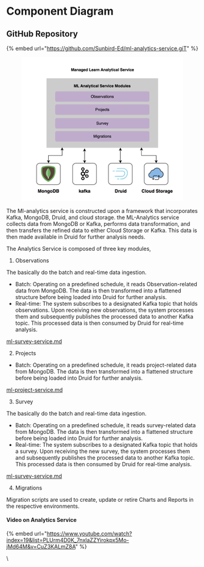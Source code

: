 # Component Diagram

## GitHub Repository

{% embed url="https://github.com/Sunbird-Ed/ml-analytics-service.giT" %}

<figure><img src="../../../../../.gitbook/assets/Screenshot 2023-08-16 at 2.08.08 PM (1).png" alt=""><figcaption></figcaption></figure>

The Ml-analytics service is constructed upon a framework that incorporates Kafka, MongoDB, Druid, and cloud storage. the ML-Analytics service collects data from MongoDB or Kafka, performs data transformation, and then transfers the refined data to either Cloud Storage or Kafka. This data is then made available in Druid for further analysis needs.

The Analytics Service is composed of three key modules,

1. Observations

The basically do the batch and real-time data ingestion.

* Batch: Operating on a predefined schedule, it reads Observation-related data from MongoDB. The data is then transformed into a flattened structure before being loaded into Druid for further analysis.
* Real-time: The system subscribes to a designated Kafka topic that holds observations. Upon receiving new observations, the system processes them and subsequently publishes the processed data to another Kafka topic. This processed data is then consumed by Druid for real-time analysis.

[ml-survey-service.md](../ml-survey-service.md "mention")

2. Projects

* Batch: Operating on a predefined schedule, it reads project-related data from MongoDB. The data is then transformed into a flattened structure before being loaded into Druid for further analysis.

[ml-project-service.md](../ml-project-service.md "mention")

3. Survey

The basically do the batch and real-time data ingestion.

* Batch: Operating on a predefined schedule, it reads survey-related data from MongoDB. The data is then transformed into a flattened structure before being loaded into Druid for further analysis.
* Real-time: The system subscribes to a designated Kafka topic that holds a survey. Upon receiving the new survey, the system processes them and subsequently publishes the processed data to another Kafka topic. This processed data is then consumed by Druid for real-time analysis.

[ml-survey-service.md](../ml-survey-service.md "mention")

4. Migrations

Migration scripts are used to create, update or retire Charts and Reports in the respective environments.

#### Video on Analytics Service

{% embed url="https://www.youtube.com/watch?index=19&list=PLUrm4D0K_7nxlaZZYirokpx5Mo-jMd64M&v=CuZ3KALmZ8A" %}

\
